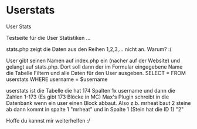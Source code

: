Userstats
=========

User Stats

Testseite für die User Statistiken …


stats.php zeigt die Daten aus den Reihen 1,2,3,... nicht an. Warum? :(

User gibt seinen Namen auf index.php ein (nacher auf der Website) und
gelangt auf stats.php.
Dort soll dann der im Formular eingegebene Name die Tabelle Filtern und
alle Daten für den User ausgeben.
SELECT * FROM userstats WHERE username = $username

userstats ist die Tabelle
die hat 174 Spalten
1x username und dann die Zahlen 1-173 (Es gibt 173 Blöcke in MC)
Max's Plugin schreibt in die Datenbank wenn ein user einen Block abbaut.
Also z.b. mrheat baut 2 steine ab dann kommt in spalte 1 "mrheat" und in
Spalte 1 (Stein hat die ID 1) "2"

Hoffe du kannst mir weiterhelfen :/
